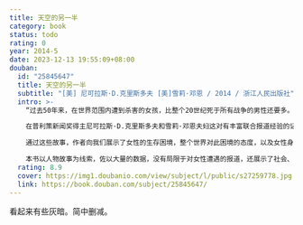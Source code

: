 ```yaml
---
title: 天空的另一半
category: book
status: todo
rating: 0
year: 2014-5
date: 2023-12-13 19:55:09+08:00
douban:
  id: "25845647"
  title: 天空的另一半
  subtitle: "[美] 尼可拉斯·D.克里斯多夫 [美]雪莉·邓恩 / 2014 / 浙江人民出版社"
  intro: >-
    “过去50年来，在世界范围内遭到杀害的女孩，比整个20世纪死于所有战争的男性还要多。仅仅因为她们的性别。”

    在普利策新闻奖得主尼可拉斯·D.克里斯多夫和雪莉·邓恩夫妇这对有丰富联合报道经验的记者伉俪的带领下，我们在本书中去亚非拉国家做了一次长途冒险旅行。在那里，我们看到性别歧视、性暴力、厌女价值观、家庭暴力、处女情结等现象，让女性犹如仍置身在18、19世纪的炼狱。我们也看到那里的女性进行了艰苦卓绝的抗争，以及如何一点小小的帮助就能改变她们的命运。

    通过这些故事，作者向我们展示了女性的生存困境，整个世界对此困境的态度，以及女性身上自我觉醒的力量。她们将绝望化为希望，勇敢争取生命尊严。

    本书以人物故事为线索，佐以大量的数据，没有局限于对女性遭遇的报道，还展示了社会、经济、文化、心理等多维度的思考。同时，本书也为那些想为世界尽一份力的人们提供了切实可行的参考。
  rating: 8.9
  cover: https://img1.doubanio.com/view/subject/l/public/s27259778.jpg
  link: https://book.douban.com/subject/25845647/
---
```


看起来有些灰暗。简中删减。
